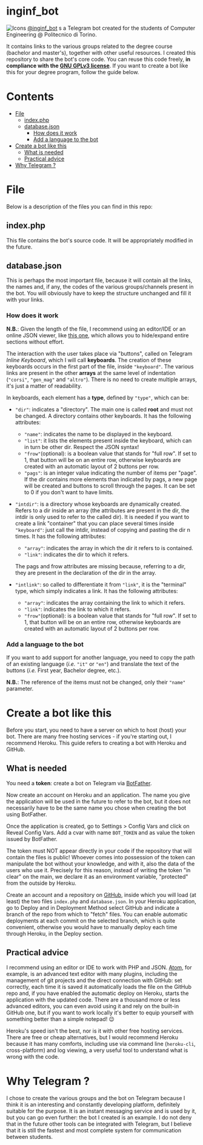 # inginf_bot
![Icons](https://i.imgur.com/YLSSaGU.png)
[@inginf_bot](https://t.me/inginf_bot) s a Telegram bot created for the students of Computer Engineering @ Politecnico di Torino.

It contains links to the various groups related to the degree course (bachelor and master's), together with other useful resources. I created this repository to share the bot's core code. You can reuse this code freely, **in compliance with the [GNU GPLv3 license](https://www.gnu.org/licenses/gpl-3.0.html)**. If you want to create a bot like this for your degree program, follow the guide below.

# Contents

* [File](#files)
	- [index.php](#index.php)
	- [database.json](#database.json)
		+ [How does it work](#how-does-it-work)
		+ [Add a language to the bot](#add-a-language-to-the-bot)
* [Create a bot like this](#create-a-bot-like-this)
	- [What is needed](#what-is-needed)
	- [Practical advice](#practical-advice)
* [Why Telegram ?](#why-telegram)

# File

Below is a description of the files you can find in this repo:

## index.php

This file contains the bot's source code. It will be appropriately modified in the future.

## database.json

This is perhaps the most important file, because it will contain all the links, the names and, if any, the codes of the various groups/channels present in the bot. You will obviously have to keep the structure unchanged and fill it with your links.

### How does it work

**N.B.**: Given the length of the file, I recommend using an editor/IDE or an online JSON viewer, like [this one](https://jsonformatter.curiousconcept.com/), which allows you to hide/expand entire sections without effort.

The interaction with the user takes place via "buttons", called on Telegram _Inline Keyboard_, which I will call **keyboards**. The creation of these keyboards occurs in the first part of the file, inside `"keyboard"`. The various links are present in the other **arrays** at the same level of indentation (`"corsi"`, `"gen_mag"` and `"altro"`). There is no need to create multiple arrays, it's just a matter of readability.

In keyboards, each element has a **type**, defined by `"type"`, which can be:

* `"dir"`: indicates a "directory". The main one is called **root** and must not be changed. A directory contains other keyboards. It has the following attributes:

	- `"name"`: indicates the name to be displayed in the keyboard.
	- `"list"`: it lists the elements present inside the keyboard, which can in turn be other dir. Respect the JSON syntax!
	- `"frow"`(optional): is a boolean value that stands for "full row". If set to 1, that button will be on an entire row, otherwise keyboards are created with an automatic layout of 2 buttons per row.
	- `"pags"`: is an integer value indicating the number of items per "page". If the dir contains more elements than indicated by pags, a new page will be created and buttons to scroll through the pages. It can be set to 0 if you don't want to have limits.

* `"intdir"`: is a directory whose keyboards are dynamically created. Refers to a dir inside an array (the attributes are present in the dir, the intdir is only used to refer to the called dir). It is needed if you want to create a link "container" that you can place several times inside `"keyboard"`: just call the intdir, instead of copying and pasting the dir n times. It has the following attributes:

	- `"array"`: indicates the array in which the dir it refers to is contained.
	- `"link"`: indicates the dir to which it refers.

	The pags and frow attributes are missing because, referring to a dir, they are present in the declaration of the dir in the array.

* `"intlink"`: so called to differentiate it from `"link"`, it is the "terminal" type, which simply indicates a link. It has the following attributes:

	- `"array"`: indicates the array containing the link to which it refers.
	- `"link"`: indicates the link to which it refers.
	- `"frow"`(optional): is a boolean value that stands for "full row". If set to 1, that button will be on an entire row, otherwise keyboards are created with an automatic layout of 2 buttons per row.

### Add a language to the bot

If you want to add support for another language, you need to copy the path of an existing language (_i.e._ `"it"` or `"en"`) and translate the text of the buttons (_i.e._ First year, Bachelor degree, etc.).

**N.B.**: The reference of the items must not be changed, only their `"name"` parameter.

# Create a bot like this

Before you start, you need to have a server on which to host (host) your bot. There are many free hosting services - if you're starting out, I recommend Heroku. This guide refers to creating a bot with Heroku and GitHub.

## What is needed

You need a **token**: create a bot on Telegram via [BotFather](https://t.me/botfather).

Now create an account on Heroku and an application. The name you give the application will be used in the future to refer to the bot, but it does not necessarily have to be the same name you chose when creating the bot using BotFather.

Once the application is created, go to Settings > Config Vars and click on Reveal Config Vars. Add a cvar with name `BOT_TOKEN` and as value the token issued by BotFather.

The token must NOT appear directly in your code if the repository that will contain the files is public! Whoever comes into possession of the token can manipulate the bot without your knowledge, and with it, also the data of the users who use it. Precisely for this reason, instead of writing the token "in clear" on the main, we declare it as an environment variable, "protected" from the outside by Heroku.

Create an account and a repository on [GitHub](https://github.com), inside which you will load (at least) the two files `index.php` and `database.json`. In your Heroku application, go to Deploy and in Deployment Method select GitHub and indicate a branch of the repo from which to "fetch" files. You can enable automatic deployments at each commit on the selected branch, which is quite convenient, otherwise you would have to manually deploy each time through Heroku, in the Deploy section.

## Practical advice

I recommend using an editor or IDE to work with PHP and JSON. [Atom](https://atom.io), for example, is an advanced text editor with many plugins, including the management of git projects and the direct connection with GitHub: set correctly, each time it is saved it automatically loads the file on the GitHub repo and, if you have enabled the automatic deploy on Heroku, starts the application with the updated code. There are a thousand more or less advanced editors, you can even avoid using it and rely on the built-in GitHub one, but if you want to work locally it's better to equip yourself with something better than a simple notepad! :wink:

Heroku's speed isn't the best, nor is it with other free hosting services. There are free or cheap alternatives, but I would recommend Heroku because it has many comforts, including use via command line (`heroku-cli`, cross-platform) and log viewing, a very useful tool to understand what is wrong with the code.

# Why Telegram ?

I chose to create the various groups and the bot on Telegram because I think it is an interesting and constantly developing platform, definitely suitable for the purpose. It is an instant messaging service and is used by it, but you can go even further: the bot I created is an example. I do not deny that in the future other tools can be integrated with Telegram, but I believe that it is still the fastest and most complete system for communication between students.
